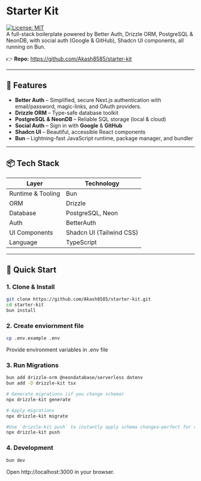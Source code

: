 # Starter Kit

[![License: MIT](https://img.shields.io/badge/License-MIT-blue.svg)](LICENSE)  
A full-stack boilerplate powered by Better Auth, Drizzle ORM, PostgreSQL & NeonDB, with social auth (Google & GitHub), Shadcn UI components, all running on Bun.

👉 **Repo:** https://github.com/Akash8585/starter-kit

---

## 🚀 Features

- **Better Auth** – Simplified, secure Next.js authentication with email/password, magic-links, and OAuth providers.
- **Drizzle ORM** – Type-safe database toolkit  
- **PostgreSQL & NeonDB** – Reliable SQL storage (local & cloud)  
- **Social Auth** – Sign in with **Google** & **GitHub**  
- **Shadcn UI** – Beautiful, accessible React components  
- **Bun** – Lightning-fast JavaScript runtime, package manager, and bundler  

---

## 📦 Tech Stack

| Layer             | Technology       |
| ----------------- | ---------------- |
| Runtime & Tooling | Bun              |
| ORM               | Drizzle          |
| Database          | PostgreSQL, Neon |
| Auth              | BetterAuth     |
| UI Components     | Shadcn UI (Tailwind CSS) |
| Language          | TypeScript       |

---

## 🔧 Quick Start

### 1. Clone & Install

```bash
git clone https://github.com/Akash8585/starter-kit.git
cd starter-kit
bun install

```

### 2. Create enviornment file

```bash
cp .env.example .env
```
Provide environment variables in .env file

### 3. Run Migrations

```bash
bun add drizzle-orm @neondatabase/serverless dotenv
bun add -D drizzle-kit tsx

# Generate migrations (if you change schema)
npx drizzle-kit generate

# Apply migrations
npx drizzle-kit migrate

#Use `drizzle-kit push` to instantly apply schema changes—perfect for rapid local testing without migration files.
npx drizzle-kit push

```

### 4. Development

```bash
bun dev
```
Open http://localhost:3000 in your browser.






